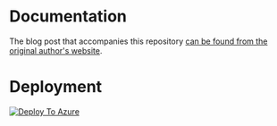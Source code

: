# Documentation

The blog post that accompanies this repository [can be found from the original author's website](https://benalexkeen.com/deploying-streamlit-applications-with-azure-app-services/).

# Deployment

[![Deploy To Azure](https://aka.ms/deploytoazurebutton)](https://portal.azure.com/#create/Microsoft.Template/uri/https%3A%2F%2Fraw.githubusercontent.com%2FHeZhang33%2Fstreamlit-webapp-hezhang%2Fmain%2Fazuredeploy.json)
